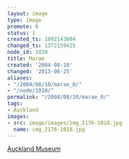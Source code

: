 ```yaml
---
layout: image
type: image
promote: 0
status: 1
created_ts: 1092143084
changed_ts: 1372159425
node_id: 1010
title: Marae
created: '2004-08-10'
changed: '2013-06-25'
aliases:
- "/2004/08/10/marae_0/"
- "/node/1010/"
permalink: "/2004/08/10/marae_0/"
tags:
- Auckland
images:
- src: image/images/img_2176-1010.jpg
  name: img_2176-1010.jpg
---
```

[Auckland Museum](http://www.aucklandmuseum.com/)
